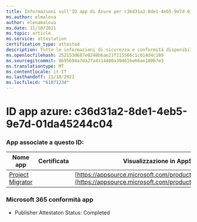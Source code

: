 ```yaml
---
title: Informazioni sull'ID app di Azure per c36d31a2-8de1-4eb5-9e7d-01da45244c04
ms.author: elmalova
author: elenamalova
ms.date: 11/18/2021
ms.topic: article
ms.service: attestation
certification_type: attested
description: Tutte le informazioni di sicurezza e conformità disponibili per c36d31a2-8de1-4eb5-9e7d-01da45244c04.
ms.openlocfilehash: 2521530687e0248b6ae21f215566c1c014d4c189
ms.sourcegitcommit: 8695694a7da27a4114480a394616e66ae180b7e3
ms.translationtype: MT
ms.contentlocale: it-IT
ms.lasthandoff: 11/18/2021
ms.locfileid: "61071234"
---
```

# <a name="azure-app-id-c36d31a2-8de1-4eb5-9e7d-01da45244c04"></a>ID app azure: c36d31a2-8de1-4eb5-9e7d-01da45244c04


### <a name="apps-associated-with-this-id"></a>App associate a questo ID:
| **Nome app** | **Certificata** | **Visualizzazione in AppSource** |
|--------------|---------------|-----------------------|
| [Project Migrator](https://docs.microsoft.com/microsoft-365-app-certification/forward/WA200003160) |  | [https://appsource.microsoft.com/product/office/WA200003160](https://appsource.microsoft.com/product/office/WA200003160) |

### <a name="microsoft-365-app-compliance-status"></a>Microsoft 365 conformità app
- Publisher Attestaton Status: Completed
